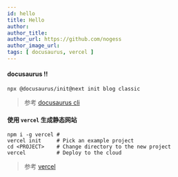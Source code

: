 ```yaml
---
id: hello
title: Hello
author: 
author_title: 
author_url: https://github.com/nogess
author_image_url: 
tags: [ docusaurus, vercel ]
---
```


#### docusaurus !!

```
npx @docusaurus/init@next init blog classic
```
> 参考 [docusaurus cli](https://www.docusaurus.cn/docs/cli "官网")


#### 使用 `vercel` 生成静态网站

```
npm i -g vercel # 
vercel init     # Pick an example project
cd <PROJECT>    # Change directory to the new project
vercel          # Deploy to the cloud
```
> 参考 [vercel](https://vercel.com/ "官网")



 

